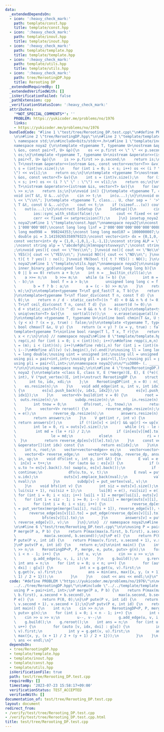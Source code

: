 ```yaml
---
data:
  _extendedDependsOn:
  - icon: ':heavy_check_mark:'
    path: template/const.hpp
    title: template/const.hpp
  - icon: ':heavy_check_mark:'
    path: template/inout.hpp
    title: template/inout.hpp
  - icon: ':heavy_check_mark:'
    path: template/template.hpp
    title: template/template.hpp
  - icon: ':heavy_check_mark:'
    path: template/utils.hpp
    title: template/utils.hpp
  - icon: ':heavy_check_mark:'
    path: tree/RerootingDP.hpp
    title: Rerooting DP
  _extendedRequiredBy: []
  _extendedVerifiedWith: []
  _isVerificationFailed: false
  _pathExtension: cpp
  _verificationStatusIcon: ':heavy_check_mark:'
  attributes:
    '*NOT_SPECIAL_COMMENTS*': ''
    PROBLEM: https://yukicoder.me/problems/no/1976
    links:
    - https://yukicoder.me/problems/no/1976
  bundledCode: "#line 1 \"test/tree/Rerooting_DP.test.cpp\"\n#define PROBLEM \"https://yukicoder.me/problems/no/1976\"\
    \n\n#line 2 \"tree/RerootingDP.hpp\"\n\n#line 2 \"template/template.hpp\"\nusing\
    \ namespace std;\n\n#include<bits/stdc++.h>\n#line 1 \"template/inout.hpp\"\n\
    namespace noya2 {\n\ntemplate <typename T, typename U>\nostream &operator<<(ostream\
    \ &os, const pair<T, U> &p){\n    os << p.first << \" \" << p.second;\n    return\
    \ os;\n}\ntemplate <typename T, typename U>\nistream &operator>>(istream &is,\
    \ pair<T, U> &p){\n    is >> p.first >> p.second;\n    return is;\n}\n\ntemplate<typename\
    \ T>\nostream &operator<<(ostream &os, const vector<vector<T>> &vv){\n    int\
    \ s = (int)vv.size();\n    for (int i = 0; i < s; i++) os << (i ? \"\\n\" : \"\
    \") << vv[i];\n    return os;\n}\n\ntemplate <typename T>\nostream &operator<<(ostream\
    \ &os, const vector<T> &v){\n    int s = (int)v.size();\n    for (int i = 0; i\
    \ < s; i++) os << (i ? \" \" : \"\") << v[i];\n    return os;\n}\ntemplate <typename\
    \ T>\nistream &operator>>(istream &is, vector<T> &v){\n    for (auto &x : v) is\
    \ >> x;\n    return is;\n}\n\nvoid in() {}\ntemplate <typename T, class... U>\n\
    void in(T &t, U &...u){\n    cin >> t;\n    in(u...);\n}\n\nvoid out() { cout\
    \ << \"\\n\"; }\ntemplate <typename T, class... U, char sep = ' '>\nvoid out(const\
    \ T &t, const U &...u){\n    cout << t;\n    if (sizeof...(u)) cout << sep;\n\
    \    out(u...);\n}\n\nstruct IoSetup {\n    IoSetup(){\n        cin.tie(nullptr);\n\
    \        ios::sync_with_stdio(false);\n        cout << fixed << setprecision(15);\n\
    \        cerr << fixed << setprecision(7);\n    }\n} iosetup_noya2;\n\n} // namespace\
    \ noya2\n#line 1 \"template/const.hpp\"\nnamespace noya2{\n\nconst int iinf =\
    \ 1'000'000'007;\nconst long long linf = 2'000'000'000'000'000'000LL;\nconst long\
    \ long mod998 =  998244353;\nconst long long mod107 = 1000000007;\nconst long\
    \ double pi = 3.14159265358979323;\nconst vector<int> dx = {0,1,0,-1,1,1,-1,-1};\n\
    const vector<int> dy = {1,0,-1,0,1,-1,-1,1};\nconst string ALP = \"ABCDEFGHIJKLMNOPQRSTUVWXYZ\"\
    ;\nconst string alp = \"abcdefghijklmnopqrstuvwxyz\";\nconst string NUM = \"0123456789\"\
    ;\n\nvoid yes(){ cout << \"Yes\\n\"; }\nvoid no(){ cout << \"No\\n\"; }\nvoid\
    \ YES(){ cout << \"YES\\n\"; }\nvoid NO(){ cout << \"NO\\n\"; }\nvoid yn(bool\
    \ t){ t ? yes() : no(); }\nvoid YN(bool t){ t ? YES() : NO(); }\n\n} // namespace\
    \ noya2\n#line 1 \"template/utils.hpp\"\nnamespace noya2{\n\nunsigned long long\
    \ inner_binary_gcd(unsigned long long a, unsigned long long b){\n    if (a ==\
    \ 0 || b == 0) return a + b;\n    int n = __builtin_ctzll(a);\n    int m = __builtin_ctzll(b);\n\
    \    a >>= n;\n    b >>= m;\n    while (a != b) {\n        int m = __builtin_ctzll(a\
    \ - b);\n        bool f = a > b;\n        unsigned long long c = f ? a : b;\n\
    \        b = f ? b : a;\n        a = (c - b) >> m;\n    }\n    return a << min(n,\
    \ m);\n}\n\ntemplate<typename T>\nT gcd_fast(T a, T b){\n    return static_cast<T>(inner_binary_gcd(abs(a),abs(b)));\n\
    }\n\ntemplate<typename T>\nT floor_div(const T n, const T d) {\n    assert(d !=\
    \ 0);\n    return n / d - static_cast<T>((n ^ d) < 0 && n % d != 0);\n}\n\ntemplate<typename\
    \ T>\nT ceil_div(const T n, const T d) {\n    assert(d != 0);\n    return n /\
    \ d + static_cast<T>((n ^ d) >= 0 && n % d != 0);\n}\n\ntemplate<typename T> void\
    \ uniq(vector<T> &v){\n    sort(all(v));\n    v.erase(unique(all(v)),v.end());\n\
    }\n\ntemplate <typename T, typename U>\ninline bool chmin(T &x, U y) {\n    return\
    \ (y < x) ? (x = y, true) : false;\n}\n\ntemplate <typename T, typename U>\ninline\
    \ bool chmax(T &x, U y) {\n    return (x < y) ? (x = y, true) : false;\n}\n\n\
    template<typename T>\ninline bool range(T l, T x, T r){\n    return l <= x &&\
    \ x < r;\n}\n\n} // namespace noya2\n#line 8 \"template/template.hpp\"\n\n#define\
    \ rep(i,n) for (int i = 0; i < (int)(n); i++)\n#define repp(i,m,n) for (int i\
    \ = (m); i < (int)(n); i++)\n#define reb(i,n) for (int i = (int)(n-1); i >= 0;\
    \ i--)\n#define all(v) (v).begin(),(v).end()\n\nusing ll = long long;\nusing ld\
    \ = long double;\nusing uint = unsigned int;\nusing ull = unsigned long long;\n\
    using pii = pair<int,int>;\nusing pll = pair<ll,ll>;\nusing pil = pair<int,ll>;\n\
    using pli = pair<ll,int>;\n\nnamespace noya2{\n\n/*\u3000~ (. _________ . /)\u3000\
    */\n\n}\n\nusing namespace noya2;\n\n\n#line 4 \"tree/RerootingDP.hpp\"\n\nnamespace\
    \ noya2 {\n\ntemplate <class E, class V, E (*merge)(E, E), E (*e)(), E (*put_edge)(V,\
    \ int), V (*put_vertex)(E, int)>\nstruct RerootingDP {\n    struct edge {\n  \
    \      int to, idx, xdi;\n    };\n    RerootingDP(int _n = 0) : n(_n) {\n    \
    \    es.resize(n);\n    }\n    void add_edge(int u, int v, int idx1, int idx2)\
    \ {\n        es[u].push_back({v, idx1, idx2});\n        es[v].push_back({u, idx2,\
    \ idx1});\n    }\n    vector<V> build(int v = 0) {\n        root = v;\n      \
    \  outs.resize(n);\n        subdp.resize(n);\n        in.resize(n), up.resize(n);\n\
    \        int tnow = 0;\n        dfs(root, -1, tnow);\n        return subdp;\n\
    \    }\n    vector<V> reroot() {\n        reverse_edge.resize(n);\n        reverse_edge[root]\
    \ = e();\n        reverse_dp.resize(n);\n        answers.resize(n);\n        bfs(root);\n\
    \        return answers;\n    }\n    V get(int r, int v) {\n        if (r == v)\
    \ return answers[r];\n        if (!(in[v] < in[r] && up[r] <= up[v])) return subdp[v];\n\
    \        int le = 0, ri = outs[v].size();\n        while (ri - le > 1) {\n   \
    \         int md = (le + ri) / 2;\n            if (in[es[v][md].to] <= in[r])\n\
    \                le = md;\n            else\n                ri = md;\n      \
    \  }\n        return reverse_dp[es[v][le].to];\n    }\n    const vector<edge>\
    \ &operator[](int idx) const {\n        return es[idx];\n    }\n\n  private:\n\
    \    int n, root;\n    vector<vector<edge>> es;\n    vector<vector<E>> outs;\n\
    \    vector<E> reverse_edge;\n    vector<V> subdp, reverse_dp, answers;\n    vector<int>\
    \ in, up;\n    void dfs(int v, int p, int &t) {\n        E val = e();\n      \
    \  in[v] = t++;\n        for (auto &u : es[v]) {\n            if (u.to == p &&\
    \ u.to != es[v].back().to) swap(u, es[v].back());\n            if (u.to == p)\
    \ continue;\n            dfs(u.to, v, t);\n            E nval = put_edge(subdp[u.to],\
    \ u.idx);\n            outs[v].emplace_back(nval);\n            val = merge(val,\
    \ nval);\n        }\n        subdp[v] = put_vertex(val, v);\n        up[v] = t;\n\
    \    }\n    void bfs(int v) {\n        int siz = outs[v].size();\n        vector<E>\
    \ lui(siz + 1), rui(siz + 1);\n        lui[0] = e(), rui[siz] = e();\n       \
    \ for (int i = 0; i < siz; i++) lui[i + 1] = merge(lui[i], outs[v][i]);\n    \
    \    for (int i = siz - 1; i >= 0; i--) rui[i] = merge(outs[v][i], rui[i + 1]);\n\
    \        for (int i = 0; i < siz; i++) {\n            reverse_dp[es[v][i].to]\
    \ = put_vertex(merge(merge(lui[i], rui[i + 1]), reverse_edge[v]), v);\n      \
    \      reverse_edge[es[v][i].to] = put_edge(reverse_dp[es[v][i].to], es[v][i].xdi);\n\
    \            bfs(es[v][i].to);\n        }\n        answers[v] = put_vertex(merge(lui[siz],\
    \ reverse_edge[v]), v);\n    }\n};\n\n}  // namespace noya2\n#line 4 \"test/tree/Rerooting_DP.test.cpp\"\
    \n\n#line 6 \"test/tree/Rerooting_DP.test.cpp\"\n\n\nusing P = pair<int, int>;\n\
    P merge(P a, P b) {\n    return P(max(max(a.first, b.first), a.second + b.second),\n\
    \             max(a.second, b.second));\n}\nP e() {\n    return P(0, 0);\n}\n\
    P pute(P v, int id) {\n    return P(max(v.first, v.second + 1), v.second + 1);\n\
    }\nP putv(P e, int id) {\n    return e;\n}\n\nint main() {\n    int n;\n    cin\
    \ >> n;\n    RerootingDP<P, P, merge, e, pute, putv> g(n);\n    for (int i = 0;\
    \ i < n - 1; i++) {\n        int u, v;\n        cin >> u >> v;\n        u--, v--;\n\
    \        g.add_edge(u, v, i, i);\n    }\n    g.build();\n    g.reroot();\n   \
    \ int ans = n;\n    for (int u = 0; u < n; u++) {\n        for (auto [v, idx,\
    \ dxi] : g[u]) {\n            int x = g.get(u, v).first;\n            int y =\
    \ g.get(v, u).first;\n            ans = min(ans, max({x, y, (x + 1) / 2 + (y +\
    \ 1) / 2 + 1}));\n        }\n    }\n    cout << ans << endl;\n}\n"
  code: "#define PROBLEM \"https://yukicoder.me/problems/no/1976\"\n\n#include \"\
    ../../tree/RerootingDP.hpp\"\n\n#include \"../../template/template.hpp\"\n\n\n\
    using P = pair<int, int>;\nP merge(P a, P b) {\n    return P(max(max(a.first,\
    \ b.first), a.second + b.second),\n             max(a.second, b.second));\n}\n\
    P e() {\n    return P(0, 0);\n}\nP pute(P v, int id) {\n    return P(max(v.first,\
    \ v.second + 1), v.second + 1);\n}\nP putv(P e, int id) {\n    return e;\n}\n\n\
    int main() {\n    int n;\n    cin >> n;\n    RerootingDP<P, P, merge, e, pute,\
    \ putv> g(n);\n    for (int i = 0; i < n - 1; i++) {\n        int u, v;\n    \
    \    cin >> u >> v;\n        u--, v--;\n        g.add_edge(u, v, i, i);\n    }\n\
    \    g.build();\n    g.reroot();\n    int ans = n;\n    for (int u = 0; u < n;\
    \ u++) {\n        for (auto [v, idx, dxi] : g[u]) {\n            int x = g.get(u,\
    \ v).first;\n            int y = g.get(v, u).first;\n            ans = min(ans,\
    \ max({x, y, (x + 1) / 2 + (y + 1) / 2 + 1}));\n        }\n    }\n    cout <<\
    \ ans << endl;\n}"
  dependsOn:
  - tree/RerootingDP.hpp
  - template/template.hpp
  - template/inout.hpp
  - template/const.hpp
  - template/utils.hpp
  isVerificationFile: true
  path: test/tree/Rerooting_DP.test.cpp
  requiredBy: []
  timestamp: '2023-07-23 15:58:17+09:00'
  verificationStatus: TEST_ACCEPTED
  verifiedWith: []
documentation_of: test/tree/Rerooting_DP.test.cpp
layout: document
redirect_from:
- /verify/test/tree/Rerooting_DP.test.cpp
- /verify/test/tree/Rerooting_DP.test.cpp.html
title: test/tree/Rerooting_DP.test.cpp
---
```

